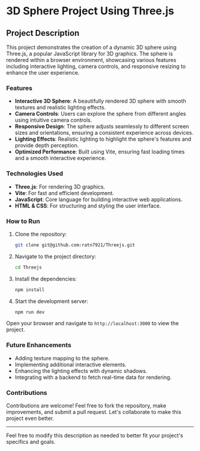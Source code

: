 
# 3D Sphere Project Using Three.js

## Project Description

This project demonstrates the creation of a dynamic 3D sphere using Three.js, a popular JavaScript library for 3D graphics. The sphere is rendered within a browser environment, showcasing various features including interactive lighting, camera controls, and responsive resizing to enhance the user experience.

### Features

- **Interactive 3D Sphere**: A beautifully rendered 3D sphere with smooth textures and realistic lighting effects.
- **Camera Controls**: Users can explore the sphere from different angles using intuitive camera controls.
- **Responsive Design**: The sphere adjusts seamlessly to different screen sizes and orientations, ensuring a consistent experience across devices.
- **Lighting Effects**: Realistic lighting to highlight the sphere's features and provide depth perception.
- **Optimized Performance**: Built using Vite, ensuring fast loading times and a smooth interactive experience.

### Technologies Used

- **Three.js**: For rendering 3D graphics.
- **Vite**: For fast and efficient development.
- **JavaScript**: Core language for building interactive web applications.
- **HTML & CSS**: For structuring and styling the user interface.

### How to Run

1. Clone the repository:
   ```bash
   git clone git@github.com:ratn7921/Threejs.git
   ```
2. Navigate to the project directory:
   ```bash
   cd Threejs
   ```
3. Install the dependencies:
   ```bash
   npm install
   ```
4. Start the development server:
   ```bash
   npm run dev
   ```

Open your browser and navigate to `http://localhost:3000` to view the project.

### Future Enhancements

- Adding texture mapping to the sphere.
- Implementing additional interactive elements.
- Enhancing the lighting effects with dynamic shadows.
- Integrating with a backend to fetch real-time data for rendering.

### Contributions

Contributions are welcome! Feel free to fork the repository, make improvements, and submit a pull request. Let's collaborate to make this project even better.

---

Feel free to modify this description as needed to better fit your project's specifics and goals.
